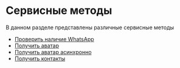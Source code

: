 # Сервисные методы

В данном разделе представлены различные сервисные методы

- [Проверить наличие WhatsApp](CheckWhatsapp.md)
- [Получить аватар](GetAvatar.md)
- [Получить аватар асинхронно](GetAvatarAsync.md)
- [Получить контакты](GetContacts.md)
